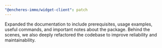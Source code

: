 ```yaml
---
"@encheres-immo/widget-client": patch
---
```


Expanded the documentation to include prerequisites, usage examples, useful commands, and important notes about the package. Behind the scenes, we also deeply refactored the codebase to improve reliability and maintainability.
